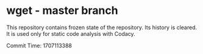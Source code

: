# wget - master branch

This repository contains frozen state of the repository.
Its history is cleared. It is used only for static code
analysis with Codacy.

Commit Time: 1707113388